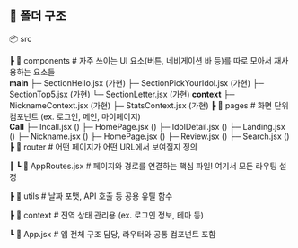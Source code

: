 
## 📁 폴더 구조
📦 src  

┣ 📂 components         # 자주 쓰이는 UI 요소(버튼, 네비게이션 바 등)를 따로 모아서 재사용하는 요소들  
    **main**
      ├─ SectionHello.jsx (가현)
      ├─ SectionPickYourIdol.jsx (가현)
      ├─ SectionTop5.jsx (가현)
      └─ SectionLetter.jsx (가현)
    **context**
      ├─ NicknameContext.jsx (가현)
      ├─ StatsContext.jsx (가현)
┣ 📂 pages              # 화면 단위 컴포넌트 (ex. 로그인, 메인, 마이페이지)  
    **Call**
      ├─ Incall.jsx ()
    ├─ HomePage.jsx ()
    ├─ IdolDetail.jsx ()
    ├─ Landing.jsx ()
    ├─ Nickname.jsx ()
    ├─ HomePage.jsx ()
    ├─ Review.jsx ()
    ├─ Search.jsx ()
┣ 📂 router             # 어떤 페이지가 어떤 URL에서 보여질지 정의  

┃ ┗ 📄 AppRoutes.jsx    # 페이지와 경로를 연결하는 핵심 파일! 여기서 모든 라우팅 설정  

┣ 📂 utils              # 날짜 포맷, API 호출 등 공용 유틸 함수  

┣ 📂 context            # 전역 상태 관리용 (ex. 로그인 정보, 테마 등)  

┗ 📄 App.jsx            # 앱 전체 구조 담당, 라우터와 공통 컴포넌트 포함    
